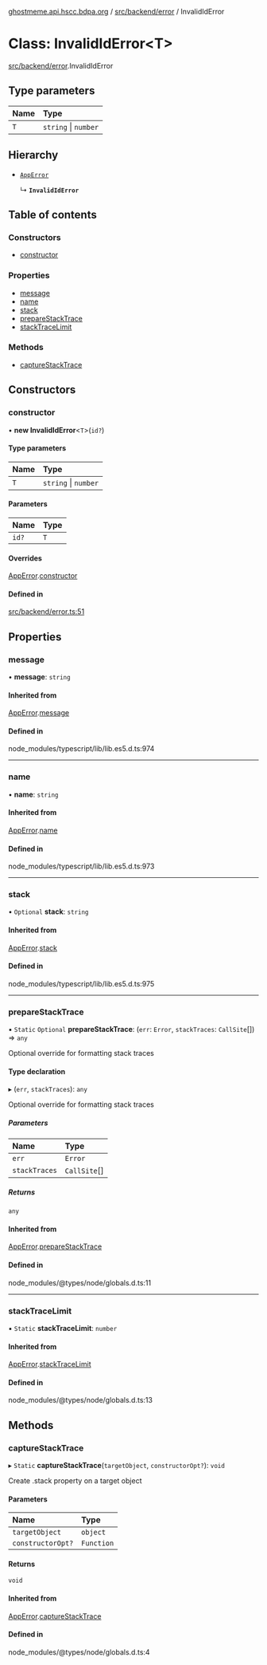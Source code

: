 [ghostmeme.api.hscc.bdpa.org][1] / [src/backend/error][2] / InvalidIdError

# Class: InvalidIdError\<T>

[src/backend/error][2].InvalidIdError

## Type parameters

| Name | Type                 |
| :--- | :------------------- |
| `T`  | `string` \| `number` |

## Hierarchy

- [`AppError`][3]

  ↳ **`InvalidIdError`**

## Table of contents

### Constructors

- [constructor][4]

### Properties

- [message][5]
- [name][6]
- [stack][7]
- [prepareStackTrace][8]
- [stackTraceLimit][9]

### Methods

- [captureStackTrace][10]

## Constructors

### constructor

• **new InvalidIdError**<`T`>(`id?`)

#### Type parameters

| Name | Type                 |
| :--- | :------------------- |
| `T`  | `string` \| `number` |

#### Parameters

| Name  | Type |
| :---- | :--- |
| `id?` | `T`  |

#### Overrides

[AppError][3].[constructor][11]

#### Defined in

[src/backend/error.ts:51][12]

## Properties

### message

• **message**: `string`

#### Inherited from

[AppError][3].[message][13]

#### Defined in

node_modules/typescript/lib/lib.es5.d.ts:974

---

### name

• **name**: `string`

#### Inherited from

[AppError][3].[name][14]

#### Defined in

node_modules/typescript/lib/lib.es5.d.ts:973

---

### stack

• `Optional` **stack**: `string`

#### Inherited from

[AppError][3].[stack][15]

#### Defined in

node_modules/typescript/lib/lib.es5.d.ts:975

---

### prepareStackTrace

▪ `Static` `Optional` **prepareStackTrace**: (`err`: `Error`, `stackTraces`:
`CallSite`\[]) => `any`

Optional override for formatting stack traces

#### Type declaration

▸ (`err`, `stackTraces`): `any`

Optional override for formatting stack traces

##### Parameters

| Name          | Type         |
| :------------ | :----------- |
| `err`         | `Error`      |
| `stackTraces` | `CallSite`[] |

##### Returns

`any`

#### Inherited from

[AppError][3].[prepareStackTrace][16]

#### Defined in

node_modules/@types/node/globals.d.ts:11

---

### stackTraceLimit

▪ `Static` **stackTraceLimit**: `number`

#### Inherited from

[AppError][3].[stackTraceLimit][17]

#### Defined in

node_modules/@types/node/globals.d.ts:13

## Methods

### captureStackTrace

▸ `Static` **captureStackTrace**(`targetObject`, `constructorOpt?`): `void`

Create .stack property on a target object

#### Parameters

| Name              | Type       |
| :---------------- | :--------- |
| `targetObject`    | `object`   |
| `constructorOpt?` | `Function` |

#### Returns

`void`

#### Inherited from

[AppError][3].[captureStackTrace][18]

#### Defined in

node_modules/@types/node/globals.d.ts:4

[1]: ../README.md
[2]: ../modules/src_backend_error.md
[3]: src_backend_error.AppError.md
[4]: src_backend_error.InvalidIdError.md#constructor
[5]: src_backend_error.InvalidIdError.md#message
[6]: src_backend_error.InvalidIdError.md#name
[7]: src_backend_error.InvalidIdError.md#stack
[8]: src_backend_error.InvalidIdError.md#preparestacktrace
[9]: src_backend_error.InvalidIdError.md#stacktracelimit
[10]: src_backend_error.InvalidIdError.md#capturestacktrace
[11]: src_backend_error.AppError.md#constructor
[12]:
  https://github.com/nhscc/ghostmeme.api.hscc.bdpa.org/blob/ed30678/src/backend/error.ts#L51
[13]: src_backend_error.AppError.md#message
[14]: src_backend_error.AppError.md#name
[15]: src_backend_error.AppError.md#stack
[16]: src_backend_error.AppError.md#preparestacktrace
[17]: src_backend_error.AppError.md#stacktracelimit
[18]: src_backend_error.AppError.md#capturestacktrace

